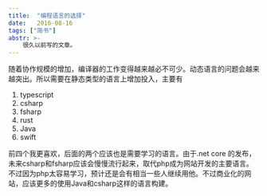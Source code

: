 ```yaml
---
title:  "编程语言的选择"
date:   2016-08-16
tags: ["简书"]
abstr: >-
    很久以前写的文章。
---
```


随着协作规模的增加，编译器的工作变得越来越必不可少。动态语言的问题会越来越突出。所以需要在静态类型的语言上增加投入，主要有

1. typescript
2. csharp
3. fsharp
4. rust
5. Java
6. swift

前四个我更喜欢，后面的两个应该也是需要学习的语言。由于.net core 的发布，未来csharp和fsharp应该会慢慢流行起来，取代php成为网站开发的主要语言。不过因为php太容易学习，预计还是会有相当一些人继续用他。不过商业化的网站，应该更多的使用Java和csharp这样的语言构建。